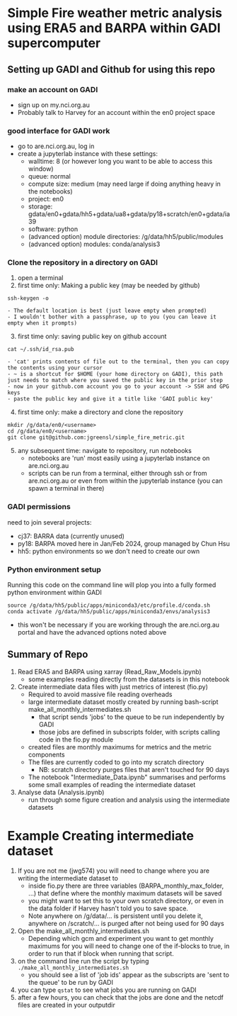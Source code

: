 # Simple Fire weather metric analysis using ERA5 and BARPA within GADI supercomputer

## Setting up GADI and Github for using this repo

### make an account on GADI
- sign up on my.nci.org.au
- Probably talk to Harvey for an account within the en0 project space

### good interface for GADI work
- go to are.nci.org.au, log in
- create a jupyterlab instance with these settings:
    - walltime: 8 (or however long you want to be able to access this window)
    - queue: normal
    - compute size: medium (may need large if doing anything heavy in the notebooks)
    - project: en0
    - storage: gdata/en0+gdata/hh5+gdata/ua8+gdata/py18+scratch/en0+gdata/ia39
    - software: python
    - (advanced option) module directories: /g/data/hh5/public/modules
    - (advanced option) modules: conda/analysis3


### Clone the repository in a directory on GADI
1. open a terminal
2. first time only: Making a public key (may be needed by github)
```
ssh-keygen -o

```
    - The default location is best (just leave empty when prompted)
    - I wouldn't bother with a passphrase, up to you (you can leave it empty when it prompts)
3. first time only: saving public key on github account
```
cat ~/.ssh/id_rsa.pub
```
    - 'cat' prints contents of file out to the terminal, then you can copy the contents using your cursor
    - ~ is a shortcut for $HOME (your home directory on GADI), this path just needs to match where you saved the public key in the prior step
    - now in your github.com account you go to your account -> SSH and GPG keys
    - paste the public key and give it a title like 'GADI public key'
4. first time only: make a directory and clone the repository
```
mkdir /g/data/en0/<username>
cd /g/data/en0/<username>
git clone git@github.com:jgreensl/simple_fire_metric.git
```
5. any subsequent time: navigate to repository, run notebooks
    - notebooks are 'run' most easily using a jupyterlab instance on are.nci.org.au
    - scripts can be run from a terminal, either through ssh or from are.nci.org.au or even from within the jupyterlab instance (you can spawn a terminal in there)

### GADI permissions
need to join several projects:
- cj37: BARRA data (currently unused)
- py18: BARPA moved here in Jan/Feb 2024, group managed by Chun Hsu
- hh5: python environments so we don't need to create our own

### Python environment setup

Running this code on the command line will plop you into a fully formed python environment within GADI
```
source /g/data/hh5/public/apps/miniconda3/etc/profile.d/conda.sh
conda activate /g/data/hh5/public/apps/miniconda3/envs/analysis3
```
- this won't be necessary if you are working through the are.nci.org.au portal and have the advanced options noted above

## Summary of Repo

1. Read ERA5 and BARPA using xarray (Read_Raw_Models.ipynb)
    - some examples reading directly from the datasets is in this notebook
3. Create intermediate data files with just metrics of interest (fio.py)
      - Required to avoid massive file reading overheads
      - large intermediate dataset mostly created by running bash-script make_all_monthly_intermediates.sh
          - that script sends 'jobs' to the queue to be run independently by GADI
          - those jobs are defined in subscripts folder, with scripts calling code in the fio.py module
      - created files are monthly maximums for metrics and the metric components
      - The files are currently coded to go into my scratch directory
          - NB: scratch directory purges files that aren't touched for 90 days
      - The notebook "Intermediate_Data.ipynb" summarises and performs some small examples of reading the intermediate dataset
4. Analyse data (Analysis.ipynb)
    - run through some figure creation and analysis using the intermediate datasets


# Example Creating intermediate dataset
1. If you are not me (jwg574) you will need to change where you are writing the intermediate dataset to
    - inside fio.py there are three variables (BARPA_monthly_max_folder, ...) that define where the monthly maximum datasets will be saved
    - you might want to set this to your own scratch directory, or even in the data folder if Harvey hasn't told you to save space.
    - Note anywhere on /g/data/... is persistent until you delete it, anywhere on /scratch/... is purged after not being used for 90 days
3. Open the make_all_monthly_intermediates.sh
    - Depending which gcm and experiment you want to get monthly maximums for you will need to change one of the if-blocks to true, in order to run that if block when running that script.
4. on the command line run the script by typing `./make_all_monthly_intermediates.sh`
    - you should see a list of 'job ids' appear as the subscripts are 'sent to the queue' to be run by GADI
5. you can type `qstat` to see what jobs you are running on GADI
6. after a few hours, you can check that the jobs are done and the netcdf files are created in your outputdir
